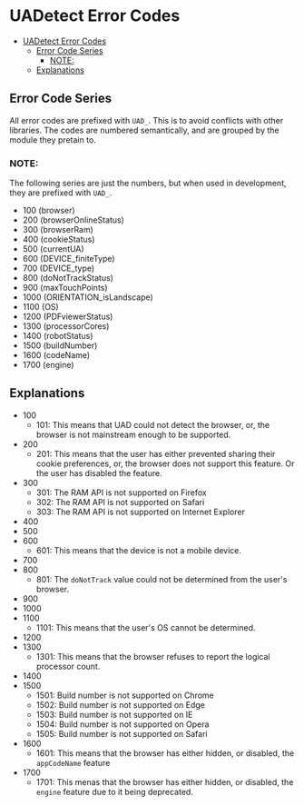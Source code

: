 # UADetect Error Codes

- [UADetect Error Codes](#uadetect-error-codes)
  - [Error Code Series](#error-code-series)
    - [NOTE:](#note)
  - [Explanations](#explanations)

## Error Code Series

All error codes are prefixed with `UAD_`. This is to avoid conflicts with other libraries.
The codes are numbered semantically, and are grouped by the module they pretain to.

### NOTE:
The following series are just the numbers, but when used in development, they are prefixed with `UAD_`.

- 100 (browser)
- 200 (browserOnlineStatus)
- 300 (browserRam)
- 400 (cookieStatus)
- 500 (currentUA)
- 600 (DEVICE_finiteType)
- 700 (DEVICE_type)
- 800 (doNotTrackStatus)
- 900 (maxTouchPoints)
- 1000 (ORIENTATION_isLandscape)
- 1100 (OS)
- 1200 (PDFviewerStatus)
- 1300 (processorCores)
- 1400 (robotStatus)
- 1500 (buildNumber) 
- 1600 (codeName)
- 1700 (engine)

## Explanations

- 100
  - 101: This means that UAD could not detect the browser, or, the browser is not mainstream enough to be supported.
- 200
  - 201: This means that the user has either prevented sharing their cookie preferences, or, the browser does not support this feature. Or the user has disabled the feature.
- 300
  - 301: The RAM API is not supported on Firefox
  - 302: The RAM API is not supported on Safari
  - 303: The RAM API is not supported on Internet Explorer
- 400
- 500
- 600
  - 601: This means that the device is not a mobile device.
- 700
- 800
  - 801: The `doNotTrack` value could not be determined from the user's browser.
- 900
- 1000
- 1100
  - 1101: This means that the user's OS cannot be determined.
- 1200
- 1300
  - 1301: This means that the browser refuses to report the logical processor count.
- 1400
- 1500
  - 1501: Build number is not supported on Chrome
  - 1502: Build number is not supported on Edge
  - 1503: Build number is not supported on IE
  - 1504: Build number is not supported on Opera
  - 1505: Build number is not supported on Safari
- 1600
  - 1601: This means that the browser has either hidden, or disabled, the `appCodeName` feature
- 1700
  - 1701: This menas that the browser has either hidden, or disabled, the `engine` feature due to it being deprecated.
